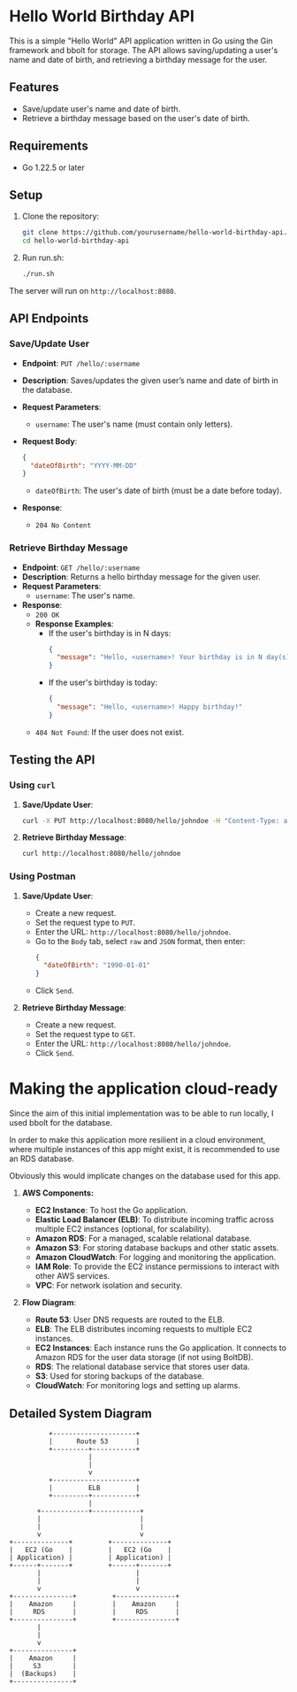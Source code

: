 # Hello World Birthday API

This is a simple "Hello World" API application written in Go using the Gin framework and bbolt for storage. The API allows saving/updating a user's name and date of birth, and retrieving a birthday message for the user.

## Features

- Save/update user's name and date of birth.
- Retrieve a birthday message based on the user's date of birth.

## Requirements

- Go 1.22.5 or later

## Setup

1. Clone the repository:

    ```bash
    git clone https://github.com/yourusername/hello-world-birthday-api.git
    cd hello-world-birthday-api
    ```

2. Run run.sh:
    ```bash
    ./run.sh
    ```

The server will run on `http://localhost:8080`.

## API Endpoints

### Save/Update User

- **Endpoint**: `PUT /hello/:username`
- **Description**: Saves/updates the given user’s name and date of birth in the database.
- **Request Parameters**:
  - `username`: The user's name (must contain only letters).
- **Request Body**:
  ```json
  {
    "dateOfBirth": "YYYY-MM-DD"
  }
  ```
  - `dateOfBirth`: The user's date of birth (must be a date before today).

- **Response**:
  - `204 No Content`

### Retrieve Birthday Message

- **Endpoint**: `GET /hello/:username`
- **Description**: Returns a hello birthday message for the given user.
- **Request Parameters**:
  - `username`: The user's name.
- **Response**:
  - `200 OK`
  - **Response Examples**:
    - If the user's birthday is in N days:
      ```json
      {
        "message": "Hello, <username>! Your birthday is in N day(s)"
      }
      ```
    - If the user's birthday is today:
      ```json
      {
        "message": "Hello, <username>! Happy birthday!"
      }
      ```
  - `404 Not Found`: If the user does not exist.

## Testing the API

### Using `curl`

1. **Save/Update User**:
   ```bash
   curl -X PUT http://localhost:8080/hello/johndoe -H "Content-Type: application/json" -d '{"dateOfBirth": "1990-01-01"}'
   ```

2. **Retrieve Birthday Message**:
   ```bash
   curl http://localhost:8080/hello/johndoe
   ```

### Using Postman

1. **Save/Update User**:
   - Create a new request.
   - Set the request type to `PUT`.
   - Enter the URL: `http://localhost:8080/hello/johndoe`.
   - Go to the `Body` tab, select `raw` and `JSON` format, then enter:
     ```json
     {
       "dateOfBirth": "1990-01-01"
     }
     ```
   - Click `Send`.

2. **Retrieve Birthday Message**:
   - Create a new request.
   - Set the request type to `GET`.
   - Enter the URL: `http://localhost:8080/hello/johndoe`.
   - Click `Send`.

# Making the application cloud-ready

Since the aim of this initial implementation was to be able to run locally, I used bbolt for the database.

In order to make this application more resilient in a cloud environment, where multiple instances of this app might exist, it is recommended to use an RDS database.

Obviously this would implicate changes on the database used for this app.

1. **AWS Components:**
   - **EC2 Instance**: To host the Go application.
   - **Elastic Load Balancer (ELB)**: To distribute incoming traffic across multiple EC2 instances (optional, for scalability).
   - **Amazon RDS**: For a managed, scalable relational database.
   - **Amazon S3**: For storing database backups and other static assets.
   - **Amazon CloudWatch**: For logging and monitoring the application.
   - **IAM Role**: To provide the EC2 instance permissions to interact with other AWS services.
   - **VPC**: For network isolation and security.

2. **Flow Diagram**:
   - **Route 53**: User DNS requests are routed to the ELB.
   - **ELB**: The ELB distributes incoming requests to multiple EC2 instances.
   - **EC2 Instances**: Each instance runs the Go application. It connects to Amazon RDS for the user data storage (if not using BoltDB).
   - **RDS**: The relational database service that stores user data.
   - **S3**: Used for storing backups of the database.
   - **CloudWatch**: For monitoring logs and setting up alarms.

## Detailed System Diagram

```plaintext
          +---------------------+
          |      Route 53       |
          +---------+-----------+
                    |
                    |
                    v
          +---------------------+
          |         ELB         |
          +---------+-----------+
                    |
       +------------+------------+
       |                         |
       |                         |
       v                         v
+--------------+         +--------------+
|   EC2 (Go    |         |   EC2 (Go    |
| Application) |         | Application) |
+------+-------+         +------+-------+
       |                        |
       |                        |
       v                        v
+---------------+         +---------------+
|    Amazon     |         |    Amazon     |
|     RDS       |         |     RDS       |
+---------------+         +---------------+
       |
       |
       v
+---------------+
|    Amazon     |
|     S3        |
|  (Backups)    |
+---------------+
```

